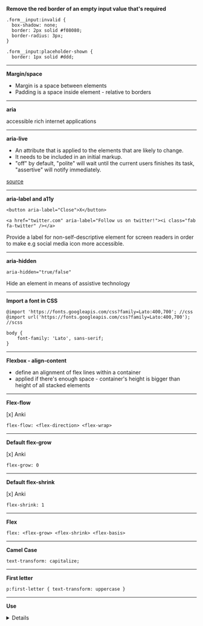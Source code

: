 **Remove the red border of an empty input value that's required**

```
.form__input:invalid {
  box-shadow: none;
  border: 2px solid #f08080;
  border-radius: 3px;
}

.form__input:placeholder-shown {
  border: 1px solid #ddd;
```

---

**Margin/space**

- Margin is a space between elements
- Padding is a space inside element - relative to borders

---

**aria**

accessible rich internet applications

---

**aria-live**

- An attribute that is applied to the elements that are likely to change.
- It needs to be included in an initial markup.
- "off" by default, "polite" will wait until the current users finishes its task, "assertive" will notify immediately.

[source](https://bitsofco.de/using-aria-live/?mc_cid=c6889024a8&mc_eid=81c3fc5a13)

---

**aria-label and a11y**

`<button aria-label="Close">X</button>`

`<a href="twitter.com" aria-label="Follow us on twitter!"><i class="fab fa-twitter" /></a>`

Provide a label for non-self-descriptive element for screen readers in order to make e.g social media icon more accessible.

---

**aria-hidden**

`aria-hidden="true/false"`

Hide an element in means of assistive technology

---

**Import a font in CSS**

```
@import 'https://fonts.googleapis.com/css?family=Lato:400,700'; //css
@import url('https://fonts.googleapis.com/css?family=Lato:400,700'); //scss

body {
	font-family: 'Lato', sans-serif;
}
```

---

**Flexbox - align-content**

- define an alignment of flex lines within a container
- applied if there's enough space - container's height is bigger than height of all stacked elements

---

**Flex-flow**

[x] Anki

`flex-flow: <flex-direction> <flex-wrap>`

---

**Default flex-grow**

[x] Anki

`flex-grow: 0`

---

**Default flex-shrink**

[x] Anki

`flex-shrink: 1`

---

**Flex**

`flex: <flex-grow> <flex-shrink> <flex-basis>`

---

**Camel Case**

`text-transform: capitalize;`

---

**First letter**

`p:first-letter { text-transform: uppercase }`

---

**Use <details /> tag for accordion**

---

**Centering a plus inside a circle**

Plus is rendered as a "non-capital" character, a bit lower from the middle line, so it's hard to align properly in two axes. There's a "full-width plus" char (U+FF0B), but it's not included in most of the fonts (e.g Open Sans).

[source](https://stackoverflow.com/a/52943578)

---

**Automatically truncating text when there's no space**

```
<span>A veeeeeeeery long sentence</span>

span {
  width: 100px; // set a fixed width
  text-overflow: ellipsis; // truncate a text and add Unicode Range Value - ... - U+2026
  white-space: nowrap;
  overflow: hidden;
}
```

---

**:focus-within**

It's a pseudoselector which if used like below, applies a black background to the form when input (or any of form's children) has been focused.

```
<form>
  <input />
</form>

.wrapper:focus-within {
  background: black;
}
```

---

**Can I add a modifier for the block?**

Yes - [source](https://seesparkbox.com/foundry/bem_by_example).

---

**Is it good practice to nest a block inside a block?**

Yes, but you need to remember to remain modular, so any change in the first block cannot interefe with the second block.

---

**What are the namespaces in BEM?**

Namespaces are prefixes in form of:

- `c-card` for a card _component_
- `l-grid` for a layout of the page (margins/padding/positioning) of component elements

It makes the component independent of the context it's used. There's no need to modify its styles to match every context.

---

**How to setup Stylelint?**

After installing a Stylelint globally `yarn add global stylelint`,
in the root of the project add the ".stylelintrc" file with an example config of:

```
{
  "rules": {
    "block-no-empty": null,
    "color-no-invalid-hex": true,
    "comment-empty-line-before": [ "always", {
      "ignore": ["stylelint-commands", "after-comment"]
    } ],
    "declaration-colon-space-after": "always",
    "indentation": ["tab", {
      "except": ["value"]
    }],
    "max-empty-lines": 2,
    "rule-empty-line-before": [ "always", {
      "except": ["first-nested"],
      "ignore": ["after-comment"]
    } ],
    "unit-whitelist": ["em", "rem", "%", "s"]
  }
}
```

---

**What's a difference between `&:first-child` and `& :first-child`?**

Given this CSS markup:

```
.list {
  color: red;
  &__item {
    list-style: none;
    &:first-child {
      background: yellow;
    }
    & :first-child {
      background: green;
    }
  }
}
```

The very first child (occurrence) of the `list__item` inside the `list` will have the yellow background.
`list__item:first-child`

The very first child inside the `list__item` will have a green background;
`list__item :first-child`

[codepen](https://codepen.io/anon/pen/PVZvVG)

---

**How to prevent long words from breaking the layout (wrap them)?**

`word-break: break-all;`

---

**Is `::after` pseudo-element treated as an actual element in flexbox?**

Yes, it's being taking into account, when given a following layout:

[---- A ----|---- B ---- |--C--]

C takes a space e.g in the flex-basis.

---

**How to avoid stretching grid items?**

`align-self: start;`

It makes the item stick to the start of the cell it belongs. By default `auto` stretches the item to fill all the available space.

---

**How to avoid a text from wrapping?**

`white-space: nowrap;`

---

**What is `minmax` function in CSS Grid?**

It can be used in `grid-template-*` and `grid-auto-*`. It's a way to set boundaries for a px value. `min/max-content` or `auto` can be used apart from other measurements.

---

**How to setup Tailwind.css?**

`https://www.youtube.com/watch?v=XtNkcHyVQOY`

---

**How to create an overlay effect over the image and its background?**

[codepen](https://codepen.io/bgord/pen/YbEKzd)

---

**How to prevent a flex item from vertical stretching?**

It's usually because of lack of `align-items` (if `flex-direction` equals "row"). The default value is `stretch`.

[codepen](https://codepen.io/bgord/pen/LoOPzq)

---

**How to apply multiple transforms to one element?**

Currently, there's no way to do this [link](https://stackoverflow.com/questions/44139866/set-css-transform-in-multiple-places).

---

**How to set a grid time to span for n?**

`grid-column: span 3;`

---

**How to use grid-template-areas?**

Grid definition:

```
.container {
  display: grid;
  grid-template-columns: 20px 20px;
  grid-template-rows: 20px 20px;
  grid-teamplate-areas:
    "header header"
    "body body";
}
```

Usage:

```
.item {
  grid-area: "header"
}
```

---

**How to zoom in/out an image?**

Increase/decrease the scale.

```
transform: scale(1); // default
```

---

**How to rotate an image?**

Pass a degree to rotate by.

```
transform: rotate(90deg);
```

---

**How to mirror an image L-R?**

```
transform: scale(1, 1); // default
transform: scale(-1, 1); // mirrored
```

---

**How to colour an element based on a data-\* attribute value without JS?**

Let's say `account_status` can be one of `["active", "inactive"]`.

And we have this HTML element we want to style.

```
<span data-account-status={account_status}></span>
```

```css
[data-account-status="active"] {
  color: green;
}

[data-account-status="inactive"] {
  color: red;
}
```

We can also "translate" the statuses:

```css
[data-account-status="active"]::after {
  content: "aktywny";
}

[data-account-status="inactive"]::after {
  content: "nieaktywny";
}
```

---

**How to de-emphasize text?**

- smaller text
- lighter text

A nice trick is to have even smaller, uppercased, semibold text with a bit of wider tracking.

```html
<div class="text-gray-600 text-xs uppercase font-semibold tracking-wide">
  3 beds
</div>
```

---

**What's tracking in typography?**

It's a professional word for `letter-spacing` in CSS.

---

**What's leading in typography?**

It's a professional word for `line-height` in CSS.

---

**Make table expand to some width**

```html
<div>
  <table></table>
</div>
```

```css
div {
  max-width: 500px;
  width: 100%;
}
table {
  width: 100%;
}
```

---
